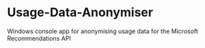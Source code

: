 # Usage-Data-Anonymiser
Windows console app for anonymising usage data for the Microsoft Recommendations API
